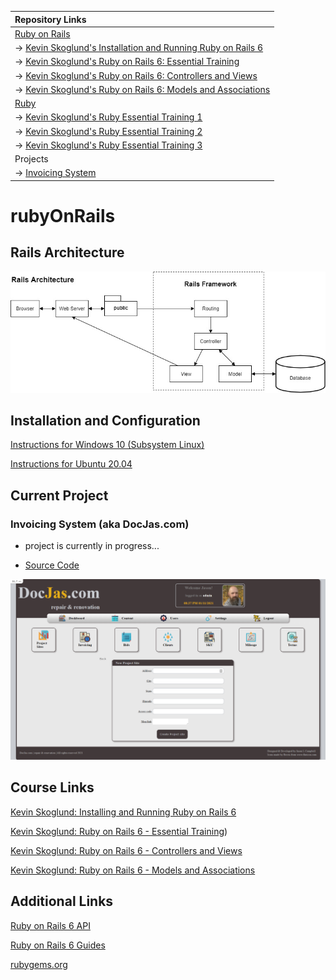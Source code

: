 | Repository Links |
| :--------------- |
| [Ruby on Rails](https://github.com/jcampbell18/rubyOnRails) |
| &#8594; [Kevin Skoglund's Installation and Running Ruby on Rails 6](https://github.com/jcampbell18/rubyOnRails/tree/main/1_Installing_Setup) |
| &#8594; [Kevin Skoglund's Ruby on Rails 6: Essential Training](https://github.com/jcampbell18/rubyOnRails/tree/main/2_RoR_Essential_Training) |
| &#8594; [Kevin Skoglund's Ruby on Rails 6: Controllers and Views](https://github.com/jcampbell18/rubyOnRails/tree/main/3_RoR_Controllers_Views) |
| &#8594; [Kevin Skoglund's Ruby on Rails 6: Models and Associations](https://github.com/jcampbell18/rubyOnRails/tree/main/4_RoR_Models_Associations) |
| [Ruby](https://github.com/jcampbell18/rubyOnRails/tree/main/ruby) |
| &#8594; [Kevin Skoglund's Ruby Essential Training 1](https://github.com/jcampbell18/rubyOnRails/tree/main/ruby/1_The_Basics) |
| &#8594; [Kevin Skoglund's Ruby Essential Training 2](https://github.com/jcampbell18/rubyOnRails/tree/main/ruby/2_EssentialTraining) |
| &#8594; [Kevin Skoglund's Ruby Essential Training 3](https://github.com/jcampbell18/rubyOnRails/tree/main/ruby/3_EssentialTraining) |
| Projects |
| &#8594; [Invoicing System](https://github.com/jcampbell18/rubyOnRails#invoicing-system-aka-docjascom) |

# rubyOnRails

## Rails Architecture

![Rails Architecture](https://github.com/jcampbell18/rubyOnRails/blob/main/rails_architecture.jpg)

## Installation and Configuration

[Instructions for Windows 10 (Subsystem Linux)](https://github.com/jcampbell18/rubyOnRails/blob/main/installation.md#windows-10)

[Instructions for Ubuntu 20.04](https://github.com/jcampbell18/rubyOnRails/blob/main/installation.md#ubuntu-2004lts-focal-fossa)


## Current Project

### Invoicing System (aka DocJas.com)

- project is currently in progress...

- [Source Code](https://github.com/jcampbell18/ror_invoicing)

![Screenshot](https://github.com/jcampbell18/rubyOnRails/blob/main/rubyonrails.png)

## Course Links

[Kevin Skoglund: Installing and Running Ruby on Rails 6](https://www.linkedin.com/learning/installing-and-running-ruby-on-rails-6/)

[Kevin Skoglund: Ruby on Rails 6 - Essential Training](https://www.linkedin.com/learning/ruby-on-rails-6-essential-training?u=41913900))

[Kevin Skoglund: Ruby on Rails 6 - Controllers and Views](https://www.linkedin.com/learning/ruby-on-rails-6-controllers-and-views?u=41913900)

[Kevin Skoglund: Ruby on Rails 6 - Models and Associations](https://www.linkedin.com/learning/ruby-on-rails-6-essential-training-models-and-associations?u=41913900)

## Additional Links

[Ruby on Rails 6 API](https://api.rubyonrails.org/)

[Ruby on Rails 6 Guides](https://guides.rubyonrails.org/)

[rubygems.org](https://rubygems.org/)
